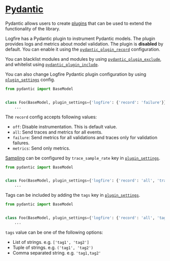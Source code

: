 # [Pydantic][pydantic]

Pydantic allows users to create [plugins](https://docs.pydantic.dev/latest/concepts/plugins/) that
can be used to extend the functionality of the library.

Logfire has a Pydantic plugin to instrument Pydantic models. The plugin provides logs and metrics
about model validation. The plugin is **disabled** by default. You can enable it using the
[`pydantic_plugin_record`](../configuration.md) configuration.

You can blacklist modules and modules by using [`pydantic_plugin_exclude`](../configuration.md), and whitelist
using [`pydantic_plugin_include`](../configuration.md).

You can also change Logfire Pydantic plugin configuration by using [`plugin_settings`][plugin_settings] config.

```py
from pydantic import BaseModel


class Foo(BaseModel, plugin_settings={'logfire': {'record': 'failure'}}):
    ...
```

The `record` config accepts following values:

  * `off`: Disable instrumentation. This is default value.
  * `all`: Send traces and metrics for all events.
  * `failure`: Send metrics for all validations and traces only for validation failures.
  * `metrics`: Send only metrics.


[Sampling](../advanced/sampling.md) can be configured by `trace_sample_rate` key in [`plugin_settings`][plugin_settings].

```py
from pydantic import BaseModel


class Foo(BaseModel, plugin_settings={'logfire': {'record': 'all', 'trace_sample_rate': 0.4}}):
    ...
```

Tags can be included by adding the `tags` key in [`plugin_settings`][plugin_settings].

```py
from pydantic import BaseModel


class Foo(BaseModel, plugin_settings={'logfire': {'record': 'all', 'tags': ('tag1', 'tag2')}}):
    ...
```

`tags` value can be one of the following options:

  * List of strings. e.g. `['tag1', 'tag2']`
  * Tuple of strings. e.g. `('tag1', 'tag2')`
  * Comma separated string. e.g. `'tag1,tag2'`

[plugin_settings]: https://docs.pydantic.dev/latest/api/config/#pydantic.config.ConfigDict.plugin_settings
[pydantic]: https://docs.pydantic.dev/latest/
